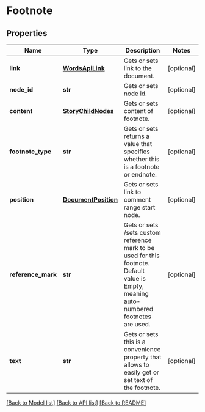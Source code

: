 # Footnote

## Properties
Name | Type | Description | Notes
------------ | ------------- | ------------- | -------------
**link** | [**WordsApiLink**](WordsApiLink.md) | Gets or sets link to the document. | [optional] 
**node_id** | **str** | Gets or sets node id. | [optional] 
**content** | [**StoryChildNodes**](StoryChildNodes.md) | Gets or sets content of footnote. | [optional] 
**footnote_type** | **str** | Gets or sets returns a value that specifies whether this is a footnote or endnote. | [optional] 
**position** | [**DocumentPosition**](DocumentPosition.md) | Gets or sets link to comment range start node. | [optional] 
**reference_mark** | **str** | Gets or sets /sets custom reference mark to be used for this footnote. Default value is Empty, meaning auto-numbered footnotes are used. | [optional] 
**text** | **str** | Gets or sets this is a convenience property that allows to easily get or set text of the footnote. | [optional] 

[[Back to Model list]](../README.md#documentation-for-models) [[Back to API list]](../README.md#documentation-for-api-endpoints) [[Back to README]](../README.md)


